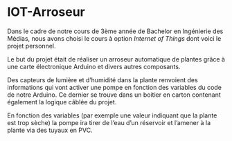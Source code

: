 # IOT-Arroseur

Dans le cadre de notre cours de 3ème année de Bachelor en Ingénierie des Médias, nous avons choisi le cours à option *Internet of Things* dont voici le projet personnel.

Le but du projet était de réaliser un arroseur automatique de plantes grâce à une carte électronique Arduino et divers autres composants. 

Des capteurs de lumière et d’humidité dans la plante renvoient des informations qui vont activer une pompe en fonction des variables du code de notre Arduino. Ce dernier se trouve dans un boitier en carton contenant également la logique câblée du projet.

En fonction des variables (par exemple une valeur indiquant que la plante est trop sèche) la pompe ira tirer de l’eau d’un réservoir et l’amener à la plante via des tuyaux en PVC.

